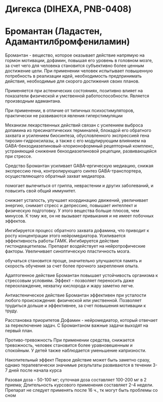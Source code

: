 # Дигекса (DIHEXA, PNB-0408)




# Бромантан (Ладастен, Адамантилбромфениламин)
Бромантан - вещество, которое оказывает действие напрямую на гормон мотивации, дофамин, повышая его уровень в головном мозге, за счет чего для человека становится субъективно более ценным достижение цели.
При применении человек испытывает повышенную потребность в реализации идей, необходимость предпринимать действия, необходимые для скорого достижения своих планов.

Применяется при астенических состояниях, позитивно влияет на показатели физической и умственной работоспособности. Является производным адамантана.

При применении, в отличие от типичных психостимуляторов, практически не развиваются явления гиперстимуляции

Механизм лекарственных действий связан с усилением выброса допамина из пресинаптических терминалей, блокадой его обратного захвата и усилением биосинтеза, обусловленного экспрессией гена тирозин-гидроксилазы, а также с его модулирующим влиянием на GABA-бензодиазепиновый-хлорионоформный рецепторный комплекс, устраняющий снижение бензодиазепиновой рецепции, развивающейся при стрессе.

Средство Бромантан усиливает GABA-ергическую медиацию, снижая экспрессию гена, контролирующего синтез GABA-транспортера, осуществляющего обратный захват медиатора.

помогает вылечиться от гриппа, неврастении и других заболеваний, и повысить свой общий иммунитет.

снижает усталость, улучшает координацию движений, увеличивает энергию, снимает стресс и депрессию, повышает интеллект и физическую подготовку. У этого вещества больше плюсов, чем минусов. К тому же, он не вызывает привыкания и не имеет побочных эффектов.

Ингибируется процесс обратного захвата дофамина, что приводит к росту концентрации этого нейромедиатора.
Усиливается эффективность работы ГАМК.
Ингибируется действие гистондеацетилазы.
Препарат воздействует на нейротрофические факторы.
Увеличивает синоптическую пластичность мозга.

обучаться становится проще, значительно улучшаются память и скорость обучения за счет более прочного закрепления опыта.

Адаптогенное действие
Бромантан повышает устойчивость организма к стрессовым условиям. Эффект - позволяет переносить даже переохлаждение, нехватку кислорода и жару заметно легче.

Антиастеническое действие
Бромантан эффективен при усталости любого происхождения: физической или умственной. Позволяет трудиться дольше и эффективнее, за счет повышения мотивации к труду.

Расстановка приоритетов
Дофамин - нейромедиатор, который отвечает за переключение задач. С Бромантаном важные задачи выходят на первый план.

Противо-тревожность
При применении средства, снижается тревожность, человек становится более уравновешенным и спокойным. У детей также наблюдается уменьшение капризности.

Накопительный эффект
Первое действие может быть заметно сразу, однако терапевтически значимые результаты развиваются в течении 3-7 дней после начала курса

Разовая доза - 50-100 мг; суточная доза составляет 100-200 мг в 2 приема;
Длительность курсового применения составляет 2-4 недели.
Препарат не следует применять после 16 ч., тк могут быть проблемы со сном
